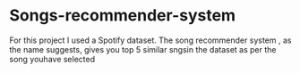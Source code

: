 # Songs-recommender-system
For this project I used a Spotify dataset. The song recommender system , as the name suggests, gives you top 5 similar sngsin the dataset as per the song youhave selected 
